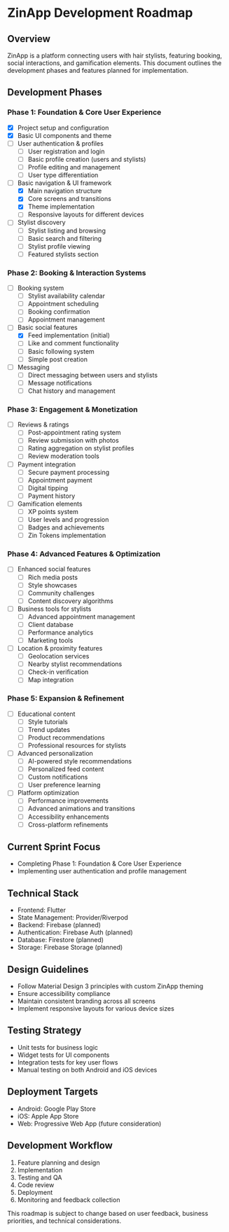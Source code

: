 # ZinApp Development Roadmap

## Overview
ZinApp is a platform connecting users with hair stylists, featuring booking, social interactions, and gamification elements. This document outlines the development phases and features planned for implementation.

## Development Phases

### Phase 1: Foundation & Core User Experience
- [x] Project setup and configuration
- [x] Basic UI components and theme
- [ ] User authentication & profiles
  - [ ] User registration and login
  - [ ] Basic profile creation (users and stylists)
  - [ ] Profile editing and management
  - [ ] User type differentiation
- [ ] Basic navigation & UI framework
  - [x] Main navigation structure
  - [x] Core screens and transitions
  - [x] Theme implementation
  - [ ] Responsive layouts for different devices
- [ ] Stylist discovery
  - [ ] Stylist listing and browsing
  - [ ] Basic search and filtering
  - [ ] Stylist profile viewing
  - [ ] Featured stylists section

### Phase 2: Booking & Interaction Systems
- [ ] Booking system
  - [ ] Stylist availability calendar
  - [ ] Appointment scheduling
  - [ ] Booking confirmation
  - [ ] Appointment management
- [ ] Basic social features
  - [x] Feed implementation (initial)
  - [ ] Like and comment functionality
  - [ ] Basic following system
  - [ ] Simple post creation
- [ ] Messaging
  - [ ] Direct messaging between users and stylists
  - [ ] Message notifications
  - [ ] Chat history and management

### Phase 3: Engagement & Monetization
- [ ] Reviews & ratings
  - [ ] Post-appointment rating system
  - [ ] Review submission with photos
  - [ ] Rating aggregation on stylist profiles
  - [ ] Review moderation tools
- [ ] Payment integration
  - [ ] Secure payment processing
  - [ ] Appointment payment
  - [ ] Digital tipping
  - [ ] Payment history
- [ ] Gamification elements
  - [ ] XP points system
  - [ ] User levels and progression
  - [ ] Badges and achievements
  - [ ] Zin Tokens implementation

### Phase 4: Advanced Features & Optimization
- [ ] Enhanced social features
  - [ ] Rich media posts
  - [ ] Style showcases
  - [ ] Community challenges
  - [ ] Content discovery algorithms
- [ ] Business tools for stylists
  - [ ] Advanced appointment management
  - [ ] Client database
  - [ ] Performance analytics
  - [ ] Marketing tools
- [ ] Location & proximity features
  - [ ] Geolocation services
  - [ ] Nearby stylist recommendations
  - [ ] Check-in verification
  - [ ] Map integration

### Phase 5: Expansion & Refinement
- [ ] Educational content
  - [ ] Style tutorials
  - [ ] Trend updates
  - [ ] Product recommendations
  - [ ] Professional resources for stylists
- [ ] Advanced personalization
  - [ ] AI-powered style recommendations
  - [ ] Personalized feed content
  - [ ] Custom notifications
  - [ ] User preference learning
- [ ] Platform optimization
  - [ ] Performance improvements
  - [ ] Advanced animations and transitions
  - [ ] Accessibility enhancements
  - [ ] Cross-platform refinements

## Current Sprint Focus
- Completing Phase 1: Foundation & Core User Experience
- Implementing user authentication and profile management

## Technical Stack
- Frontend: Flutter
- State Management: Provider/Riverpod
- Backend: Firebase (planned)
- Authentication: Firebase Auth (planned)
- Database: Firestore (planned)
- Storage: Firebase Storage (planned)

## Design Guidelines
- Follow Material Design 3 principles with custom ZinApp theming
- Ensure accessibility compliance
- Maintain consistent branding across all screens
- Implement responsive layouts for various device sizes

## Testing Strategy
- Unit tests for business logic
- Widget tests for UI components
- Integration tests for key user flows
- Manual testing on both Android and iOS devices

## Deployment Targets
- Android: Google Play Store
- iOS: Apple App Store
- Web: Progressive Web App (future consideration)

## Development Workflow
1. Feature planning and design
2. Implementation
3. Testing and QA
4. Code review
5. Deployment
6. Monitoring and feedback collection

This roadmap is subject to change based on user feedback, business priorities, and technical considerations.
